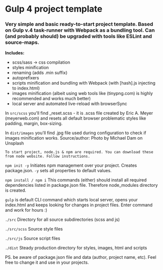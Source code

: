 # Gulp 4 project template

### Very simple and basic ready-to-start project template. Based on Gulp v.4 task-runner with Webpack as a bundling tool. Can (and probably should) be upgraded with tools like ESLint and source-maps.

**Includes:**

- scss/sass -> css compilation
- styles minification
- renaming (adds .min suffix)
- autoprefixers
- scripts minification and bundling with Webpack (with [hash].js injecting to index.html)
- images minification (albeit using web tools like (tinypng.com) is highly recommended and works much better)
- local server and automated live-reload with browserSync

In `src/scss` you'll find \_reset.scss - it is .scss file created
by Eric A. Meyer (meyerweb.com) and resets all default browser problematic styles like padding, margin, box-sizing.

In `dist/images` you'll find .jpg file used during configuration to check if images minification works.
Source/author: Photo by Michael Dam on Unsplash

    To start project, node.js & npm are required. You can download these from node website. Follow instructions.

`npm init -y`
Initiates npm management over your project. Creates package.json. `-y` sets all properties to default values.

`npm install / npm i`
This commands (either) should install all required dependencies listed in package.json file. Therefore node_modules directory is created.

`gulp` is default CLI command which starts local server, opens your index.html and keeps looking for changes in project files. Enter command and work for hours :)

`./src`
Directory for all source subdirectories (scss and js)

`./src/scss`
Source style files

`./src/js`
Source script files

`./dist`
Steady production directory for styles, images, html and scripts

PS. be aware of package.json file and data (author, project name, etc). Feel free to change it and use in your projects.
